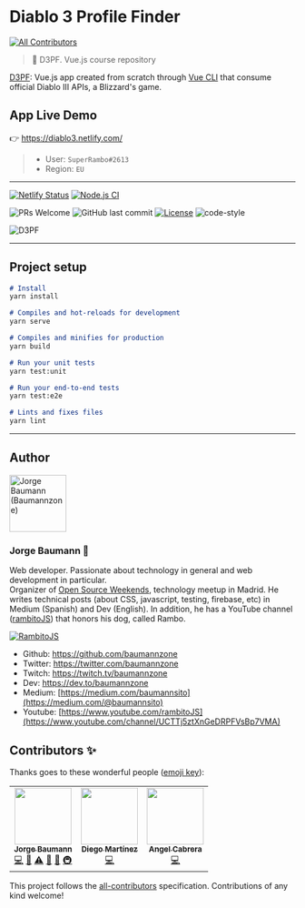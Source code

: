 # Diablo 3 Profile Finder
<!-- ALL-CONTRIBUTORS-BADGE:START - Do not remove or modify this section -->
[![All Contributors](https://img.shields.io/badge/all_contributors-3-orange.svg?style=flat-square)](#contributors-)
<!-- ALL-CONTRIBUTORS-BADGE:END -->
> 👾 D3PF. Vue.js course repository

[D3PF](https://diablo3.netlify.com/): Vue.js app created from scratch through [Vue CLI](https://cli.vuejs.org/) that consume official Diablo III APIs, a Blizzard's game.

## App Live Demo
👉 https://diablo3.netlify.com/

> - User: `SuperRambo#2613`
> - Region: `EU`

---

[![Netlify Status](https://api.netlify.com/api/v1/badges/9157d0d0-2fb7-42ad-9d89-9ebe7d077f9b/deploy-status)](https://app.netlify.com/sites/diablo3/deploys)
[![Node.js CI](https://github.com/baumannzone/diablo3-vue-platzi/workflows/Node.js%20CI/badge.svg)](https://github.com/baumannzone/diablo3-vue-platzi/actions)

![PRs Welcome](https://img.shields.io/badge/PRs-welcome-brightgreen.svg)
![GitHub last commit](https://img.shields.io/github/last-commit/baumannzone/diablo3-vue-platzi)
[![License](https://img.shields.io/github/license/baumannzone/diablo3-vue-platzi?color=blue)](./LICENSE)
![code-style](https://img.shields.io/badge/code%20style-standard-yellow)

![D3PF](assets/main.png)

---

## Project setup
```markdown
# Install
yarn install

# Compiles and hot-reloads for development
yarn serve

# Compiles and minifies for production
yarn build

# Run your unit tests
yarn test:unit

# Run your end-to-end tests
yarn test:e2e

# Lints and fixes files
yarn lint
```

---

## Author
<img src="https://avatars0.githubusercontent.com/u/5422102?v=4" width="100px;" alt="Jorge Baumann (Baumannzone)"/>

### Jorge Baumann 🦄
Web developer. Passionate about technology in general and web development in particular.  
Organizer of [Open Source Weekends](https://www.meetup.com/es-ES/Open-Source-Weekends), technology meetup in Madrid.
He writes technical posts (about CSS, javascript, testing, firebase, etc) in Medium (Spanish) and Dev (English). In addition, he has a YouTube channel ([rambitoJS](https://www.youtube.com/channel/UCTTj5ztXnGeDRPFVsBp7VMA)) that honors his dog, called Rambo.

[![RambitoJS](./assets/rambito.jpg)](https://www.youtube.com/channel/UCTTj5ztXnGeDRPFVsBp7VMA)


- Github: https://github.com/baumannzone
- Twitter: https://twitter.com/baumannzone
- Twitch: https://twitch.tv/baumannzone
- Dev: https://dev.to/baumannzone
- Medium: [https://medium.com/baumannsito](https://medium.com/@baumannsito)
- Youtube: [https://www.youtube.com/rambitoJS](https://www.youtube.com/channel/UCTTj5ztXnGeDRPFVsBp7VMA)


## Contributors ✨

Thanks goes to these wonderful people ([emoji key](https://allcontributors.org/docs/en/emoji-key)):

<!-- ALL-CONTRIBUTORS-LIST:START - Do not remove or modify this section -->
<!-- prettier-ignore-start -->
<!-- markdownlint-disable -->
<table>
  <tr>
    <td align="center"><a href="https://twitter.com/baumannzone"><img src="https://avatars0.githubusercontent.com/u/5422102?v=4" width="100px;" alt=""/><br /><sub><b>Jorge Baumann</b></sub></a><br /><a href="https://github.com/baumannzone/diablo3-vue-platzi/commits?author=baumannzone" title="Code">💻</a> <a href="#maintenance-baumannzone" title="Maintenance">🚧</a> <a href="https://github.com/baumannzone/diablo3-vue-platzi/commits?author=baumannzone" title="Tests">⚠️</a> <a href="#design-baumannzone" title="Design">🎨</a> <a href="https://github.com/baumannzone/diablo3-vue-platzi/commits?author=baumannzone" title="Documentation">📖</a> <a href="#infra-baumannzone" title="Infrastructure (Hosting, Build-Tools, etc)">🚇</a></td>
    <td align="center"><a href="https://github.com/ludmartinez"><img src="https://avatars1.githubusercontent.com/u/7889981?v=4" width="100px;" alt=""/><br /><sub><b>Diego Martínez</b></sub></a><br /><a href="https://github.com/baumannzone/diablo3-vue-platzi/commits?author=ludmartinez" title="Code">💻</a></td>
    <td align="center"><a href="http://linkedin.com/in/angel-cabrera/"><img src="https://avatars1.githubusercontent.com/u/27207751?v=4" width="100px;" alt=""/><br /><sub><b>Angel Cabrera</b></sub></a><br /><a href="https://github.com/baumannzone/diablo3-vue-platzi/commits?author=AngelCabrera" title="Code">💻</a></td>
  </tr>
</table>

<!-- markdownlint-enable -->
<!-- prettier-ignore-end -->
<!-- ALL-CONTRIBUTORS-LIST:END -->

This project follows the [all-contributors](https://github.com/all-contributors/all-contributors) specification. Contributions of any kind welcome!
